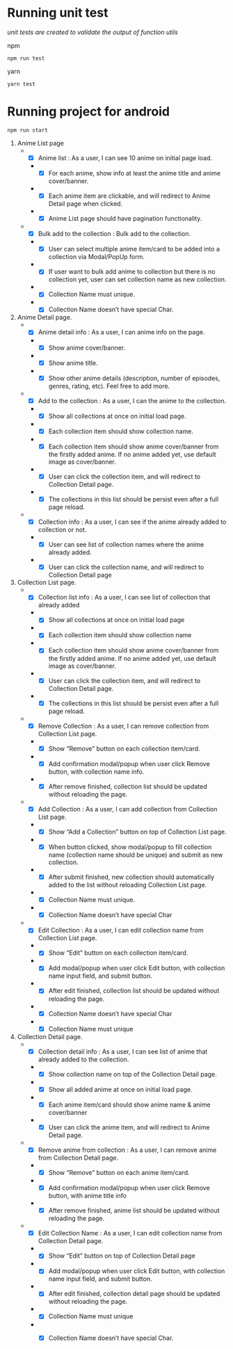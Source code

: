 # Running unit test 

*unit tests are created to validate the output of function utils*

npm
```
npm run test
```

yarn
```
yarn test
```

# Running project for android
```
npm run start
```


1. Anime List page
    * - [x] Anime list : As a user, I can see 10 anime on initial page load.
       * - [x]  For each anime, show info at least the anime title and anime cover/banner.
       * - [x] Each anime item are clickable, and will redirect to Anime Detail page when clicked.
       * - [x] Anime List page should have pagination functionality.
   
    * - [x] Bulk add to the collection : Bulk add to the collection.
       * - [x] User can select multiple anime item/card to be added into a collection via Modal/PopUp form.
       * - [x] If user want to bulk add anime to collection but there is no collection yet, user can set collection name as new collection.
       * - [x] Collection Name must unique.
       * - [x] Collection Name doesn’t have special Char.
 
2. Anime Detail page.
    * - [x] Anime detail info : As a user, I can anime info on the page.
       * - [x] Show anime cover/banner.
       * - [x] Show anime title.
       * - [x] Show other anime details (description, number of episodes, genres, rating, etc). Feel free to add more.

    * - [x] Add to the collection : As a user, I can the anime to the collection.
       * - [x] Show all collections at once on initial load page.
       * - [x] Each collection item should show collection name.
       * - [x] Each collection item should show anime cover/banner from the firstly added anime. If no anime added yet, use default image as cover/banner. 
       * - [x] User can click the collection item, and will redirect to Collection Detail page.
       * - [x] The collections in this list should be persist even after a full page reload.
    
    * - [x] Collection info : As a user, I can see if the anime already added to collection or not.
       * - [x] User can see list of collection names where the anime already added.
       * - [x] User can click the collection name, and will redirect to Collection Detail page

3. Collection List page.
     * - [x] Collection list info : As a user, I can see list of collection that already added
       * - [x] Show all collections at once on initial load page
       * - [x] Each collection item should show collection name
       * - [x] Each collection item should show anime cover/banner from the firstly added anime. If no anime added yet, use default image as cover/banner.
       * - [x] User can click the collection item, and will redirect to Collection Detail page.
       * - [x] The collections in this list should be persist even after a full page reload.     

    * - [x] Remove Collection : As a user, I can remove collection from Collection List page.
       * - [x] Show “Remove” button on each collection item/card.
       * - [x] Add confirmation modal/popup when user click Remove button, with collection name info.
       * - [x] After remove finished, collection list should be updated without reloading the page.

    * - [x] Add Collection : As a user, I can add collection from Collection List page.
       * - [x] Show “Add a Collection” button on top of Collection List page.
       * - [x] When button clicked, show modal/popup to fill collection name (collection name should be unique) and submit as new collection.
       * - [x] After submit finished, new collection should automatically added to the list without reloading Collection List page.
       * - [x] Collection Name must unique.
       * - [x] Collection Name doesn’t have special Char

    * - [x] Edit Collection : As a user, I can edit collection name from Collection List page.
       * - [x] Show “Edit” button on each collection item/card.
       * - [x] Add modal/popup when user click Edit button, with collection name input field, and submit button.
       * - [x] After edit finished, collection list should be updated without reloading the page.
       * - [x] Collection Name doesn’t have special Char
       * - [x] Collection Name must unique

4. Collection Detail page.
    * - [x] Collection detail info : As a user, I can see list of anime that already added to the collection.
       * - [x] Show collection name on top of the Collection Detail page.
       * - [x] Show all added anime at once on initial load page.
       * - [x] Each anime item/card should show anime name & anime cover/banner
       * - [x] User can click the anime item, and will redirect to Anime Detail page.

    * - [x] Remove anime from collection : As a user, I can remove anime from Collection Detail page.
       * - [x] Show “Remove” button on each anime item/card.
       * - [x] Add confirmation modal/popup when user click Remove button, with anime title info
       * - [x] After remove finished, anime list should be updated without reloading the page.

    * - [x] Edit Collection Name : As a user, I can edit collection name from Collection Detail page.
       * - [x] Show “Edit” button on top of Collection Detail page
       * - [x] Add modal/popup when user click Edit button, with collection name input field, and submit button.
       * - [x] After edit finished, collection detail page should be updated without reloading the page.
       * - [x] Collection Name must unique
       * - [x] Collection Name doesn’t have special Char.
   
   
   
   
   
   
   
   
   
   
   
      
